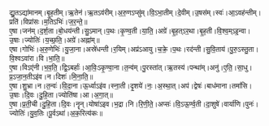 

  
द्यु॒तऽद्या॑मानम्।बृ॒ह॒तीम्।ऋ॒तेन॑।ऋ॒तऽव॑रीम्।अ॒रु॒णऽप्सु॑म्।वि॒ऽभा॒तीम्।दे॒वीम्।उ॒षस॑म्।स्वः॑।आ॒ऽवह॑न्तीम्।प्रति॑।विप्रा॑सः।म॒तिऽभिः॑।ज॒र॒न्ते॒॥  
ए॒षा।जन॑म्।द॒र्श॒ता।बो॒धय॑न्ती।सु॒ऽमान्।प॒थः।कृ॒ण्व॒ती।या॒ति॒।अग्रे॑।बृ॒ह॒त्ऽर॒था।बृ॒ह॒ती।वि॒श्व॒म्ऽइ॒न्वा।उ॒षाः।ज्योतिः॑।य॒च्छ॒ति॒।अग्रे॑।अह्ना॑म्॥  
एषा।गोभिः॑।अ॒रु॒णेभिः॑।यु॒जा॒ना।अस्रे॑धन्ती।र॒यिम्।अप्र॑ऽआयु।च॒क्रे॒।प॒थः।रद॑न्ती।सु॒वि॒ताय॑।पु॒रु॒ऽस्तु॒ता।वि॒श्वऽवा॑रा।वि।भा॒ति॒॥  
ए॒षा।विऽए॑नी।भ॒व॒ति॒।द्वि॒ऽबर्हाः॑।आ॒विः॒ऽकृ॒ण्वा॒ना।त॒न्व॑म्।पु॒रस्ता॑त्।ऋ॒तस्य॑।पन्था॑म्।अनु॑।ए॒ति॒।सा॒धु।प्र॒ऽजा॒न॒तीऽइ॑व।न।दिशः॑।मि॒ना॒ति॒॥  
ए॒षा।शु॒भ्रा।न।त॒न्वः॑।वि॒दा॒ना।ऊ॒र्ध्वाऽइ॑व।स्ना॒ती।दृ॒शये॑।नः॒।अ॒स्था॒त्।अप॑।द्वेषः॑।बाध॑माना।तमां॑सि।उ॒षाः।दि॒वः।दु॒हि॒ता।ज्योति॑षा।आ।अ॒गा॒त्॥  
ए॒षा।प्र॒ती॒ची।दु॒हि॒ता।दि॒वः।नॄन्।योषा॑ऽइव।भ॒द्रा।नि।रि॒णी॒ते॒।अप्सः॑।वि॒ऽऊ॒र्ण्व॒ती।दा॒शुषे॑।वार्या॑णि।पुनः॑।ज्योतिः॑।यु॒व॒तिः।पू॒र्वऽथा॑।अ॒क॒रित्य॑कः॥  
